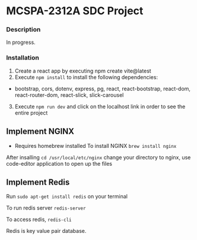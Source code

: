 # MCSPA-2312A SDC Project


### Description
In progress.

### Installation
1) Create a react app by executing npm create vite@latest
2) Execute ``npm install`` to install the following dependencies:
  - bootstrap, cors, dotenv, express, pg, react, react-bootstrap, react-dom, react-router-dom, react-slick, slick-carousel 
3) Execute ``npm run dev`` and click on the localhost link in order to see the entire project


## Implement NGINX
- Requires homebrew installed
To install NGINX ``brew install nginx``

After insalling `` cd /usr/local/etc/nginx `` change your directory to nginx, use code-editor application to open up the files

## Implement Redis

Run `` sudo apt-get install redis `` on your terminal

To run redis server `` redis-server ``

To access redis, `` redis-cli ``

Redis is key value pair database.
